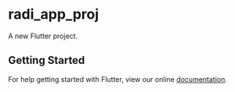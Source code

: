 # radi_app_proj

A new Flutter project.

## Getting Started

For help getting started with Flutter, view our online
[documentation](https://flutter.io/).

